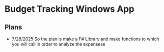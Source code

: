 # Budget Tracking Windows App
## Plans
- 7/28/2025 So the plan is make a F# Library and make functions to which you will call in order to analyze the expensese
